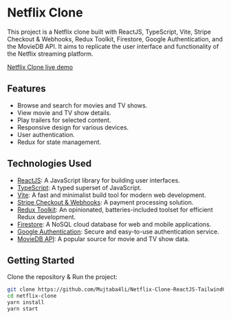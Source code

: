 # Netflix Clone

This project is a Netflix clone built with ReactJS, TypeScript, Vite, Stripe Checkout & Webhooks, Redux Toolkit, Firestore, Google Authentication, and the MovieDB API. It aims to replicate the user interface and functionality of the Netflix streaming platform.

[Netflix Clone live demo](https://netflix-clone-69c81.web.app/)

## Features

- Browse and search for movies and TV shows.
- View movie and TV show details.
- Play trailers for selected content.
- Responsive design for various devices.
- User authentication.
- Redux for state management.

## Technologies Used

- [ReactJS](https://reactjs.org/): A JavaScript library for building user interfaces.
- [TypeScript](https://www.typescriptlang.org/): A typed superset of JavaScript.
- [Vite](https://vitejs.dev/): A fast and minimalist build tool for modern web development.
- [Stripe Checkout & Webhooks](https://stripe.com/): A payment processing solution.
- [Redux Toolkit](https://redux-toolkit.js.org/): An opinionated, batteries-included toolset for efficient Redux development.
- [Firestore](https://firebase.google.com/products/firestore): A NoSQL cloud database for web and mobile applications.
- [Google Authentication](https://firebase.google.com/docs/auth): Secure and easy-to-use authentication service.
- [MovieDB API](https://www.themoviedb.org/documentation/api): A popular source for movie and TV show data.

## Getting Started

Clone the repository & Run the project:

```bash
git clone https://github.com/Mujtaba4li/Netflix-Clone-ReactJS-TailwindCSS-Sanity-.git
cd netflix-clone
yarn install
yarn start
